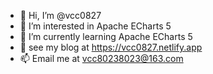 - 👋 Hi, I’m @vcc0827
- 👀 I’m interested in Apache ECharts 5 
- 🌱 I’m currently learning Apache ECharts 5
- 💞️ see my blog at https://vcc0827.netlify.app
- 📫 Email me at vcc80238023@163.com 

<!---
vcc0827/vcc0827 is a ✨ special ✨ repository because its `README.md` (this file) appears on your GitHub profile.
You can click the Preview link to take a look at your changes.
--->

